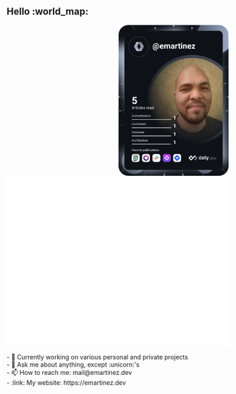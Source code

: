 <h2>Hello :world_map:</h2>

<div>
<a href="https://app.daily.dev/DailyDevTips"><img src="https://github.com/emartinez06/emartinez06/blob/master/devcard.svg" width="250" align="right" alt="Edwin's Dev Card"/></a>

![Metrics](/github-metrics.svg)

</div>
<div align="left">
 - 🔭 Currently working on various personal and private projects<br/>
 - 💬 Ask me about anything, except :unicorn:'s<br/>
 - 📫 How to reach me: mail@emartinez.dev<br/>
 - :link: My website: https://emartinez.dev
</div
